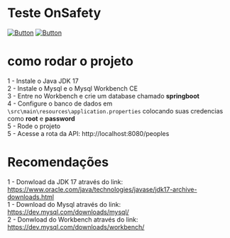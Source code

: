 # Teste OnSafety

[![Button](https://img.shields.io/badge/Spring%20Boot-6DB33F)](http://localhost:8082)
[![Button](https://img.shields.io/badge/MySQL-4479A1)](http://localhost:3306)

# como rodar o projeto

1 - Instale o Java JDK 17 <br>
2 - Instale o Mysql e o Mysql Workbench CE <br>
3 - Entre no Workbench e crie um database chamado **springboot** <br>
4 - Configure o banco de dados em `\src\main\resources\application.properties` colocando suas credencias como **root** e **password** <br>
5 - Rode o projeto <br>
5 - Acesse a rota da API: http://localhost:8080/peoples <br>

# Recomendações

1 - Donwload da JDK 17 através do link: https://www.oracle.com/java/technologies/javase/jdk17-archive-downloads.html <br>
1 - Download do Mysql através do link: https://dev.mysql.com/downloads/mysql/ <br>
2 - Donwload do Workbench através do link: https://dev.mysql.com/downloads/workbench/ <br>
